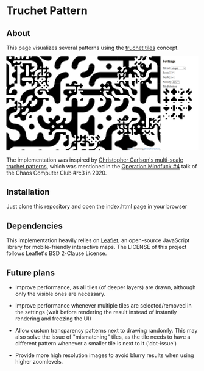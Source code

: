 # Truchet Pattern

## About

This page visualizes several patterns using the [truchet tiles](https://en.wikipedia.org/wiki/Truchet_tiles) concept.

![example result produced by this project](./docs/result.png "example result produced by this project")

The implementation was inspired by [Christopher Carlson's multi-scale truchet patterns](https://christophercarlson.com/portfolio/multi-scale-truchet-patterns/), which was mentioned in the [Operation Mindfuck #4](https://www.youtube.com/watch?v=ywYBT0xM7so) talk of the Chaos Computer Club #rc3 in 2020.

## Installation

Just clone this repository and open the index.html page in your browser

## Dependencies

This implementation heavily relies on [Leaflet](https://leafletjs.com/), an open-source JavaScript library for mobile-friendly interactive maps. The LICENSE of this project follows Leaflet's BSD 2-Clause License.

## Future plans

- Improve performance, as all tiles (of deeper layers) are drawn, although only the visible ones are necessary.

- Improve performance whenever multiple tiles are selected/removed in the settings (wait before rendering the result instead of instantly rendering and freezing the UI)

- Allow custom transparency patterns next to drawing randomly. This may also solve the issue of "mismatching" tiles, as the tile needs to have a different pattern whenever a smaller tile is next to it ('dot-issue')

- Provide more high resolution images to avoid blurry results when using higher zoomlevels.
